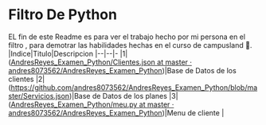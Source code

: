 # Filtro De Python
EL fin de este Readme  es para ver el trabajo hecho por mi persona en el filtro , para demotrar las habilidades  hechas en el curso de campusland 🚀.
|Indice|Titulo|Descripcion
|--|--|-
|1|([AndresReyes_Examen_Python/Clientes.json at master · andres8073562/AndresReyes_Examen_Python](https://github.com/andres8073562/AndresReyes_Examen_Python/blob/master/Clientes.json))|Base de Datos de los clientes
|2|(https://github.com/andres8073562/AndresReyes_Examen_Python/blob/master/Servicios.json)|Base de Datos de los planes
|3|([AndresReyes_Examen_Python/meu.py at master · andres8073562/AndresReyes_Examen_Python](https://github.com/andres8073562/AndresReyes_Examen_Python/blob/master/meu.py))|Menu de cliente
|
